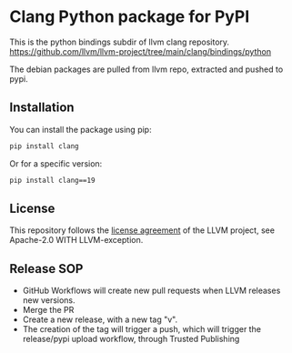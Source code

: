 # Clang Python package for PyPI

This is the python bindings subdir of llvm clang repository.
https://github.com/llvm/llvm-project/tree/main/clang/bindings/python

The debian packages are pulled from llvm repo, extracted and pushed to pypi.

## Installation

You can install the package using pip:

```bash
pip install clang
```

Or for a specific version:

```bash
pip install clang==19
```

## License

This repository follows the [license agreement](https://github.com/llvm/llvm-project/blob/main/LICENSE.TXT) of the LLVM project, see Apache-2.0 WITH LLVM-exception.

## Release SOP

- GitHub Workflows will create new pull requests when LLVM releases new versions.
- Merge the PR
- Create a new release, with a new tag "v<version>". 
- The creation of the tag will trigger a push, which will trigger the release/pypi upload workflow, through Trusted Publishing
